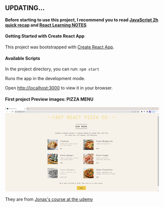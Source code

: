 ## UPDATING...

**Before starting to use this project, I recommend you to read [JavaScript 2h quick recap](https://github.com/luomi16/My-Blog/blob/main/JS/Essential-JavaScript-Fundamentals.md) and [React Learning NOTES](https://github.com/luomi16/My-Blog/blob/main/JS/React.md)**

#### Getting Started with Create React App

This project was bootstrapped with [Create React App](https://github.com/facebook/create-react-app).

#### Available Scripts

In the project directory, you can run: `npm start`

Runs the app in the development mode.

Open [http://localhost:3000](http://localhost:3000) to view it in your browser.

#### First project Preview images: PIZZA MENU

<img src="images/pizza-menu.png">

They are from [Jonas's course at the udemy](https://www.udemy.com/course/the-ultimate-react-course/learn/lecture)
